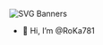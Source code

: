 ![SVG Banners](https://svg-banners.vercel.app/api?type=luminance&text1=ROKA781&width=1000height=400)

- 👋 Hi, I’m @RoKa781
